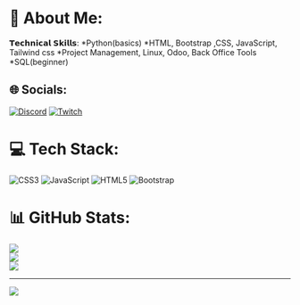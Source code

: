 # 💫 About Me:
𝗧𝗲𝗰𝗵𝗻𝗶𝗰𝗮𝗹 𝗦𝗸𝗶𝗹𝗹𝘀:
*Python(basics)
*HTML, Bootstrap ,CSS, JavaScript, Tailwind css
*Project Management, Linux, Odoo, Back Office Tools
*SQL(beginner)


## 🌐 Socials:
[![Discord](https://img.shields.io/badge/Discord-%237289DA.svg?logo=discord&logoColor=white)](https://discord.gg/all0$#9885) [![Twitch](https://img.shields.io/badge/Twitch-%239146FF.svg?logo=Twitch&logoColor=white)](https://twitch.tv/ka1ijo) 

# 💻 Tech Stack:
![CSS3](https://img.shields.io/badge/css3-%231572B6.svg?style=plastic&logo=css3&logoColor=white) ![JavaScript](https://img.shields.io/badge/javascript-%23323330.svg?style=plastic&logo=javascript&logoColor=%23F7DF1E) ![HTML5](https://img.shields.io/badge/html5-%23E34F26.svg?style=plastic&logo=html5&logoColor=white) ![Bootstrap](https://img.shields.io/badge/bootstrap-%23563D7C.svg?style=plastic&logo=bootstrap&logoColor=white)
# 📊 GitHub Stats:
![](https://github-readme-stats.vercel.app/api?username=ka1jo&theme=highcontrast&hide_border=false&include_all_commits=true&count_private=false)<br/>
![](https://github-readme-streak-stats.herokuapp.com/?user=ka1jo&theme=highcontrast&hide_border=false)<br/>
![](https://github-readme-stats.vercel.app/api/top-langs/?username=ka1jo&theme=highcontrast&hide_border=false&include_all_commits=true&count_private=false&layout=compact)

---
[![](https://visitcount.itsvg.in/api?id=ka1jo&icon=8&color=12)](https://visitcount.itsvg.in)

<!-- Proudly created with GPRM ( https://gprm.itsvg.in ) -->
